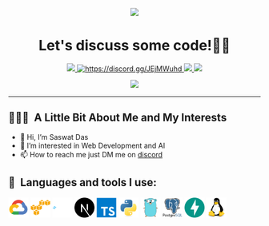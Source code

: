 <p align="center">
  <img src="https://capsule-render.vercel.app/api?type=waving&color=gradient&text=Hey%20🙋🏻‍♂️&height=100&section=header"/>
</p>

<h1 align="center">
  Let's discuss some code!🧑‍💻
</h1>

<p align="center">
  <a href="https://p">
    <img height="50" src="https://user-images.githubusercontent.com/46517096/166972883-f5f1d88c-0246-4374-88ac-ded0f2cf0699.png"/>
  </a>
  <a href="https://">
    <img src="https://raw.githubusercontent.com/rahuldkjain/github-profile-readme-generator/master/src/images/icons/Social/discord.svg" alt="https://discord.gg/JEjMWuhd" height="50"     width="50" />
  </a>
  <a href="https://dev.to/">
    <img height="50" src="https://user-images.githubusercontent.com/46517096/166974096-7aeecad4-483e-4c85-983f-f4b37b3f794e.png"/>
  </a>
  <a href="https://twitter.com/">
    <img height="50" src="https://user-images.githubusercontent.com/46517096/166974271-91dfa250-d70b-4cb9-8707-f1bda1b708c3.png"/>
  </a>
</p>

<p align="center">
  <img src= "https://media.giphy.com/media/ZVik7pBtu9dNS/giphy.gif">
</p>

---

<h2> 👨🏻‍💻 &nbsp;A Little Bit About Me and My Interests</h2>

- 👋 Hi, I’m Saswat Das
- 👀 I’m interested in Web Development and AI
- 📫 How to reach me just DM me on [discord]()


<h2> 🚀 &nbsp;Languages and tools I use:</h2>
<p align="left">
  <img src="https://raw.githubusercontent.com/devicons/devicon/master/icons/googlecloud/googlecloud-original.svg" alt="googlecloud" width="40" height="40"/> 
  <img src="https://raw.githubusercontent.com/devicons/devicon/master/icons/amazonwebservices/amazonwebservices-original.svg" alt="amazonwebservices" width="40" height="40"/>
  <img src="https://raw.githubusercontent.com/devicons/devicon/master/icons/tailwindcss/tailwindcss-original-wordmark.svg" alt="tailwindcss" width="40" height="40"/>
  <img src="https://raw.githubusercontent.com/devicons/devicon/master/icons/nextjs/nextjs-original.svg" alt="nextjs" width="40" height="40"/>
  <img src="https://raw.githubusercontent.com/devicons/devicon/master/icons/typescript/typescript-original.svg" alt="typescript" width="40" height="40"/>
  <img src="https://raw.githubusercontent.com/devicons/devicon/master/icons/python/python-original.svg" alt="python" width="40" height="40"/>
  <img src="https://raw.githubusercontent.com/devicons/devicon/master/icons/go/go-original.svg" alt="go" width="40" height="40"/>
  <img src="https://raw.githubusercontent.com/devicons/devicon/master/icons/postgresql/postgresql-original-wordmark.svg" alt="postgresql" width="40" height="40"/>
  <img src="https://raw.githubusercontent.com/devicons/devicon/master/icons/fastapi/fastapi-original.svg" alt="fastapi" width="40" height="40"/>
  <img src="https://raw.githubusercontent.com/devicons/devicon/master/icons/linux/linux-original.svg" alt="linux" width="40" height="40"/>
</p>

